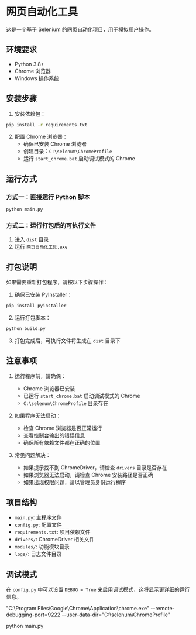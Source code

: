 # 网页自动化工具

这是一个基于 Selenium 的网页自动化项目，用于模拟用户操作。

## 环境要求
- Python 3.8+
- Chrome 浏览器
- Windows 操作系统

## 安装步骤

1. 安装依赖包：
```bash
pip install -r requirements.txt
```

2. 配置 Chrome 浏览器：
   - 确保已安装 Chrome 浏览器
   - 创建目录：`C:\selenum\ChromeProfile`
   - 运行 `start_chrome.bat` 启动调试模式的 Chrome

## 运行方式

### 方式一：直接运行 Python 脚本
```bash
python main.py
```

### 方式二：运行打包后的可执行文件
1. 进入 `dist` 目录
2. 运行 `网页自动化工具.exe`

## 打包说明

如果需要重新打包程序，请按以下步骤操作：

1. 确保已安装 PyInstaller：
```bash
pip install pyinstaller
```

2. 运行打包脚本：
```bash
python build.py
```

3. 打包完成后，可执行文件将生成在 `dist` 目录下

## 注意事项

1. 运行程序前，请确保：
   - Chrome 浏览器已安装
   - 已运行 `start_chrome.bat` 启动调试模式的 Chrome
   - `C:\selenum\ChromeProfile` 目录存在

2. 如果程序无法启动：
   - 检查 Chrome 浏览器是否正常运行
   - 查看控制台输出的错误信息
   - 确保所有依赖文件都在正确的位置

3. 常见问题解决：
   - 如果提示找不到 ChromeDriver，请检查 `drivers` 目录是否存在
   - 如果浏览器无法启动，请检查 Chrome 安装路径是否正确
   - 如果出现权限问题，请以管理员身份运行程序

## 项目结构
- `main.py`: 主程序文件
- `config.py`: 配置文件
- `requirements.txt`: 项目依赖文件
- `drivers/`: ChromeDriver 相关文件
- `modules/`: 功能模块目录
- `logs/`: 日志文件目录

## 调试模式

在 `config.py` 中可以设置 `DEBUG = True` 来启用调试模式，这将显示更详细的运行信息。

"C:\Program Files\Google\Chrome\Application\chrome.exe" --remote-debugging-port=9222 --user-data-dir="C:\selenum\ChromeProfile"

python main.py